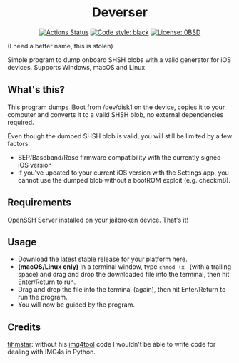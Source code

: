 <h1 align="center">Deverser</h2>

<p align="center">
<a href="https://github.com/beerpiss/deverser.py/actions"><img alt="Actions Status" src="https://github.com/beerpiss/deverser.py/actions/workflows/build.yaml/badge.svg"></a>
<a href="https://github.com/psf/black"><img alt="Code style: black" src="https://img.shields.io/badge/code%20style-black-000000.svg"></a>
<a href="https://github.com/beerpiss/deverser.py/blob/main/LICENSE"><img alt="License: 0BSD" src="https://img.shields.io/static/v1?label=License&message=0BSD&color=brightgreen"></a>
</p>

(I need a better name, this is stolen)

Simple program to dump onboard SHSH blobs with a valid generator for iOS devices. Supports Windows, macOS and Linux.

## What's this?
This program dumps iBoot from /dev/disk1 on the device, copies it to your computer and converts it to a valid SHSH blob, no external dependencies required.

Even though the dumped SHSH blob is valid, you will still be limited by a few factors:
- SEP/Baseband/Rose firmware compatibility with the currently signed iOS version
- If you've updated to your current iOS version with the Settings app, you cannot use the dumped blob without a bootROM exploit (e.g. checkm8).

## Requirements
OpenSSH Server installed on your jailbroken device. That's it!

## Usage
- Download the latest stable release for your platform [here.](https://github.com/beerpiss/deverser.py/releases/tag/v0.1.1)
- **(macOS/Linux only)** In a terminal window, type `chmod +x ` (with a trailing space) and drag and drop the downloaded file into the terminal, then hit Enter/Return to run.
- Drag and drop the file into the terminal (again), then hit Enter/Return to run the program.
- You will now be guided by the program.

## Credits
[tihmstar](https://github.com/tihmstar): without his [img4tool](https://github.com/tihmstar/img4tool) code I wouldn't be able to write code for dealing with IMG4s in Python.

